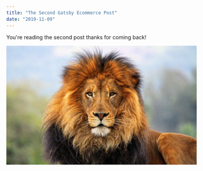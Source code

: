 ```yaml
---
title: "The Second Gatsby Ecommerce Post"
date: "2019-11-09"
---
```


You're reading the second post thanks for coming back!

![Lion](lion-img.jpg)